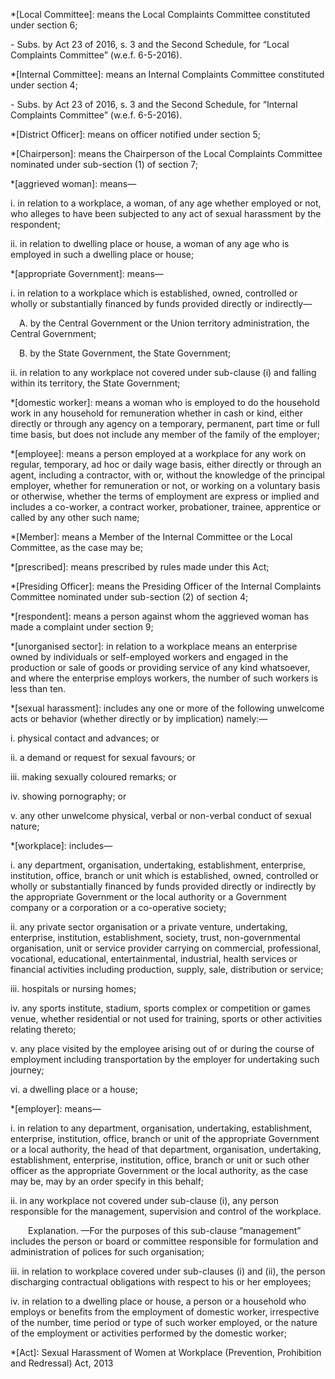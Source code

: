 *[Local Committee]: means the Local Complaints Committee constituted under section 6; </p> - Subs. by Act 23 of 2016, s. 3 and the Second Schedule, for “Local Complaints Committee” (w.e.f. 6-5-2016).

*[Internal Committee]: means an Internal Complaints Committee constituted under section 4; </p> - Subs. by Act 23 of 2016, s. 3 and the Second Schedule, for “Internal Complaints Committee” (w.e.f. 6-5-2016).

*[District Officer]: means on officer notified under section 5;

*[Chairperson]: means the Chairperson of the Local Complaints Committee nominated under sub-section (1) of section 7;

*[aggrieved woman]: means— </p>i. in relation to a workplace, a woman, of any age whether employed or not, who alleges to have been subjected to any act of sexual harassment by the respondent; </p>ii. in relation to dwelling place or house, a woman of any age who is employed in such a dwelling place or house;

*[appropriate Government]: means— </p> i. in relation to a workplace which is established, owned, controlled or wholly or substantially financed by funds provided directly or indirectly— </p> &emsp;A. by the Central Government or the Union territory administration, the Central Government; </p> &emsp;B. by the State Government, the State Government; </p> ii. in relation to any workplace not covered under sub-clause (i) and falling within its territory, the State Government;

*[domestic worker]: means a woman who is employed to do the household work in any household for remuneration whether in cash or kind, either directly or through any agency on a temporary, permanent, part time or full time basis, but does not include any member of the family of the employer;

*[employee]: means a person employed at a workplace for any work on regular, temporary, ad hoc or daily wage basis, either directly or through an agent, including a contractor, with or, without the knowledge of the principal employer, whether for remuneration or not, or working on a voluntary basis or otherwise, whether the terms of employment are express or implied and includes a co-worker, a contract worker, probationer, trainee, apprentice or called by any other such name;

*[Member]: means a Member of the Internal Committee or the Local Committee, as the case may be;

*[prescribed]: means prescribed by rules made under this Act;

*[Presiding Officer]: means the Presiding Officer of the Internal Complaints Committee nominated under sub-section (2) of section 4;

*[respondent]: means a person against whom the aggrieved woman has made a complaint under section 9;

*[unorganised sector]: in relation to a workplace means an enterprise owned by individuals or self-employed workers and engaged in the production or sale of goods or providing service of any kind whatsoever, and where the enterprise employs workers, the number of such workers is less than ten.

*[sexual harassment]: includes any one or more of the following unwelcome acts or behavior (whether directly or by implication) namely:— </p> i. physical contact and advances; or</p> ii. a demand or request for sexual favours; or </p> iii. making sexually coloured remarks; or </p> iv. showing pornography; or </p> v. any other unwelcome physical, verbal or non-verbal conduct of sexual nature;

*[workplace]: includes— </p> i. any department, organisation, undertaking, establishment, enterprise, institution, office, branch or unit which is established, owned, controlled or wholly or substantially financed by funds provided directly or indirectly by the appropriate Government or the local authority or a Government company or a corporation or a co-operative society; </p> ii. any private sector organisation or a private venture, undertaking, enterprise, institution, establishment, society, trust, non-governmental organisation, unit or service provider carrying on commercial, professional, vocational, educational, entertainmental, industrial, health services or financial activities including production, supply, sale, distribution or service; </p> iii. hospitals or nursing homes; </p> iv. any sports institute, stadium, sports complex or competition or games venue, whether residential or not used for training, sports or other activities relating thereto; </p> v. any place visited by the employee arising out of or during the course of employment including transportation by the employer for undertaking such journey; </p> vi. a dwelling place or a house;

*[employer]: means— </p> i. in relation to any department, organisation, undertaking, establishment, enterprise, institution, office, branch or unit of the appropriate Government or a local authority, the head of that department, organisation, undertaking, establishment, enterprise, institution, office, branch or unit or such other officer as the appropriate Government or the local authority, as the case may be, may by an order specify in this behalf; </p> ii. in any workplace not covered under sub-clause (i), any person responsible for the management, supervision and control of the workplace. </p> &emsp;Explanation. —For the purposes of this sub-clause “management” includes the person or board or committee responsible for formulation and administration of polices for such organisation; </p> iii. in relation to workplace covered under sub-clauses (i) and (ii), the person discharging contractual obligations with respect to his or her employees; </p> iv. in relation to a dwelling place or house, a person or a household who employs or benefits from the employment of domestic worker, irrespective of the number, time period or type of such worker employed, or the nature of the employment or activities performed by the domestic worker;

*[Act]: Sexual Harassment of Women at Workplace (Prevention, Prohibition and Redressal) Act, 2013